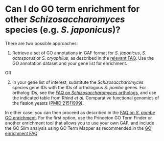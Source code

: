 # Can I do GO term enrichment for other *Schizosaccharomyces* species (e.g. *S. japonicus*)?
<!-- pombase_categories: Finding data,Tools and resources,Using ontologies -->

There are two possible approaches:

1. Retrieve a set of GO annotations in GAF format for *S. japonicus*,
*S. octosporus* or *S. cryophilus*, as described in the 
[relevant FAQ](/faq/how-can-i-find-go-annotations-other-schizosaccharomyces-species-e.-g.-s.-japonicus).
Use the GO annotation dataset and your gene list for enrichment.

OR

2. In your gene list of interest, substitute the *Schizosaccharomyces*
species gene IDs with the IDs of orthologous *S. pombe* genes. For
ortholog IDs, see the
[FAQ on *Schizosaccharomyces* orthologs](/faq/how-can-i-find-orthologs-between-s.-pombe-and-other-schizosaccharomyces-species),
and use the indicated table from Rhind *et al.* Comparative functional
genomics of the fission yeasts
([PMID:21511999](http://www.ncbi.nlm.nih.gov/pubmed?term=21511999)).

In either case, you can then proceed as described in the 
[FAQ on *S. pombe* GO enrichment](/faq/how-can-i-find-significant-shared-go-annotations-genes-list).
For the first option, use the Princeton GO Term Finder or another
enrichment tool that allows you to use your own GAF, and include the GO
Slim analysis using GO Term Mapper as recommended in the 
[GO enrichment FAQ](/faq/how-can-i-find-significant-shared-go-annotations-genes-list).


